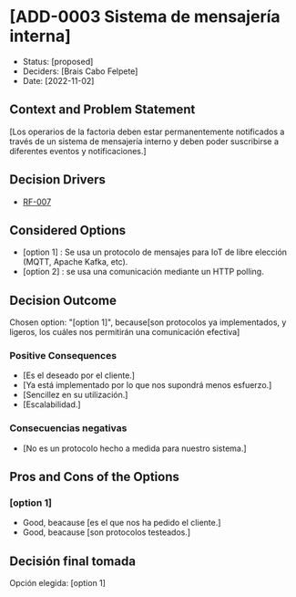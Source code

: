 # [ADD-0003 Sistema de mensajería interna]

* Status: [proposed]
* Deciders: [Brais Cabo Felpete]
* Date: [2022-11-02]

## Context and Problem Statement

[Los operarios de la factoria deben estar permanentemente notificados a través de un sistema de mensajería interno y deben poder suscribirse a diferentes eventos y notificaciones.]

## Decision Drivers

* [RF-007](../requisitos/RF-007.md)

## Considered Options

* [option 1] : Se usa un protocolo de mensajes para IoT de libre elección (MQTT, Apache Kafka, etc).
* [option 2] : se usa una comunicación mediante un HTTP polling.

## Decision Outcome

Chosen option: "[option 1]", because[son protocolos ya implementados, y ligeros, los cuáles nos permitirán una comunicación efectiva]

### Positive Consequences <!-- optional -->

* [Es el deseado por el cliente.]
* [Ya está implementado por lo que nos supondrá menos esfuerzo.]
* [Sencillez en su utilización.]
* [Escalabilidad.]

### Consecuencias negativas <!-- optional -->

* [No es un protocolo hecho a medida para nuestro sistema.]

## Pros and Cons of the Options

### [option 1]

* Good, beacause [es el que nos ha pedido el cliente.]
* Good, beacause [son protocolos testeados.]

## Decisión final tomada

Opción elegida: [option 1]
